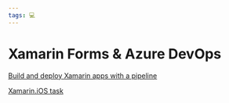```yaml
---
tags: 💻
---
```


# Xamarin Forms & Azure DevOps

[Build and deploy Xamarin apps with a pipeline](https://docs.microsoft.com/en-us/azure/devops/pipelines/ecosystems/xamarin?view=azure-devops&tabs=yaml)

[Xamarin.iOS task](https://docs.microsoft.com/en-us/azure/devops/pipelines/tasks/build/xamarin-ios?view=azure-devops)

